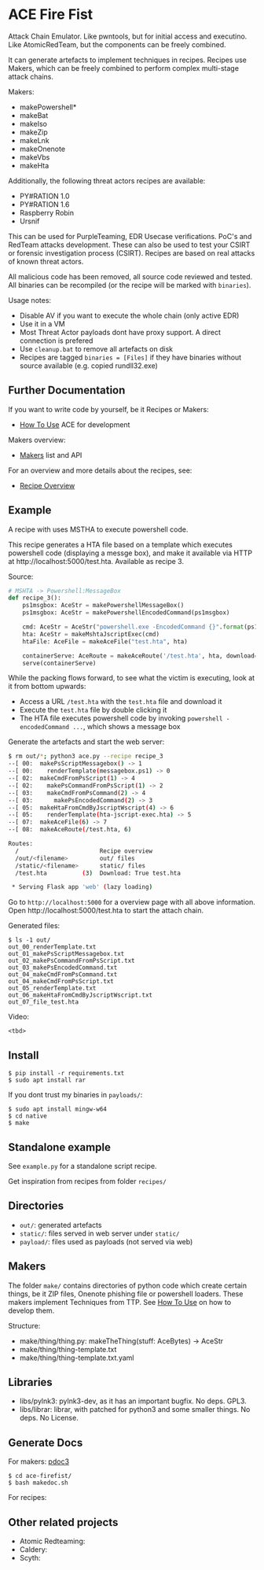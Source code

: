 # ACE Fire Fist 

Attack Chain Emulator. Like pwntools, but for initial access and executino. Like AtomicRedTeam, but the components can be freely combined. 

It can generate artefacts to implement techniques in recipes. 
Recipes use Makers, which can be freely combined to perform complex multi-stage attack chains.

Makers:
* makePowershell*
* makeBat
* makeIso
* makeZip
* makeLnk
* makeOnenote
* makeVbs
* makeHta

Additionally, the following threat actors recipes are available: 
* PY#RATION 1.0
* PY#RATION 1.6
* Raspberry Robin
* Ursnif

This can be used for PurpleTeaming, EDR Usecase verifications. PoC's and RedTeam attacks development.
These can also be used to test your CSIRT or forensic investigation process (CSIRT). 
Recipes are based on real attacks of known threat actors. 

All malicious code has been removed, all source code reviewed and tested.
All binaries can be recompiled (or the recipe will be marked with `binaries`).

Usage notes: 
* Disable AV if you want to execute the whole chain (only active EDR)
* Use it in a VM
* Most Threat Actor payloads dont have proxy support. A direct connection is prefered
* Use `cleanup.bat` to remove all artefacts on disk
* Recipes are tagged `binaries = [Files]` if they have binaries without source available (e.g. copied rundll32.exe)


## Further Documentation

If you want to write code by yourself, be it Recipes or Makers: 
* [How To Use](docs/howtouse.md) ACE for development

Makers overview: 
* [Makers](docs/makers/) list and API

For an overview and more details about the recipes, see:
* [Recipe Overview](docs/recipes.md)


## Example 

A recipe with uses MSTHA to execute powershell code.

This recipe 
generates a HTA file based on a template which executes powershell code (displaying a messge box),
and make it available via HTTP at http://localhost:5000/test.hta. Available as recipe 3. 

Source:
```py
# MSHTA -> Powershell:MessageBox
def recipe_3():
    ps1msgbox: AceStr = makePowershellMessageBox()
    ps1msgbox: AceStr = makePowershellEncodedCommand(ps1msgbox)

    cmd: AceStr = AceStr("powershell.exe -EncodedCommand {}".format(ps1msgbox))
    hta: AceStr = makeMshtaJscriptExec(cmd)
    htaFile: AceFile = makeAceFile("test.hta", hta)

    containerServe: AceRoute = makeAceRoute('/test.hta', hta, download=True, downloadName='test.hta')
    serve(containerServe)
```

While the packing flows forward, to see what the victim
is executing, look at it from bottom upwards:
* Access a URL `/test.hta` with the `test.hta` file and download it
* Execute the `test.hta` file by double clicking it
* The HTA file executes powershell code by invoking `powershell -encodedCommand ...`, which shows a message box


Generate the artefacts and start the web server:
```sh
$ rm out/*; python3 ace.py --recipe recipe_3
--[ 00:  makePsScriptMessagebox() -> 1
--[ 00:    renderTemplate(messagebox.ps1) -> 0
--[ 02:  makeCmdFromPsScript(1) -> 4
--[ 02:    makePsCommandFromPsScript(1) -> 2
--[ 03:    makeCmdFromPsCommand(2) -> 4
--[ 03:      makePsEncodedCommand(2) -> 3
--[ 05:  makeHtaFromCmdByJscriptWscript(4) -> 6
--[ 05:    renderTemplate(hta-jscript-exec.hta) -> 5
--[ 07:  makeAceFile(6) -> 7
--[ 08:  makeAceRoute(/test.hta, 6)

Routes:
  /                       Recipe overview
  /out/<filename>         out/ files
  /static/<filename>      static/ files
  /test.hta          (3)  Download: True test.hta

 * Serving Flask app 'web' (lazy loading)
```

Go to `http://localhost:5000` for a overview page with all above information. Open http://localhost:5000/test.hta to start the attach chain.

Generated files:
```
$ ls -1 out/
out_00_renderTemplate.txt
out_01_makePsScriptMessagebox.txt
out_02_makePsCommandFromPsScript.txt
out_03_makePsEncodedCommand.txt
out_04_makeCmdFromPsCommand.txt
out_04_makeCmdFromPsScript.txt
out_05_renderTemplate.txt
out_06_makeHtaFromCmdByJscriptWscript.txt
out_07_file_test.hta
```

Video: 
```
<tbd>
```


## Install

```
$ pip install -r requirements.txt
$ sudo apt install rar
```

If you dont trust my binaries in `payloads/`:
```
$ sudo apt install mingw-w64
$ cd native
$ make
```


## Standalone example

See `example.py` for a standalone script recipe. 

Get inspiration from recipes from folder `recipes/`


## Directories

* `out/`: generated artefacts
* `static/`: files served in web server under `static/`
* `payload/`: files used as payloads (not served via web)


## Makers

The folder `make/` contains directories of python code which
create certain things, be it ZIP files, Onenote phishing file or
powershell loaders. These makers implement Techniques from TTP.
See [How To Use](docs/howtouse.md) on how to develop them.

Structure:
* make/thing/thing.py: makeTheThing(stuff: AceBytes) -> AceStr
* make/thing/thing-template.txt
* make/thing/thing-template.txt.yaml


## Libraries

* libs/pylnk3: pylnk3-dev, as it has an important bugfix. No deps. GPL3.
* libs/librar: librar, with patched for python3 and some smaller things. No deps. No License.


## Generate Docs

For makers: [pdoc3](https://pdoc3.github.io/pdoc/)
```
$ cd ace-firefist/
$ bash makedoc.sh
```

For recipes: 


## Other related projects

* Atomic Redteaming: 
* Caldery: 
* Scyth: 
